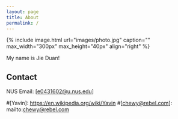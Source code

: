 ```yaml
---
layout: page
title: About
permalink: /
---
```


{% include image.html url="images/photo.jpg" caption="" max_width="300px" max_height="40px" align="right" %}

My name is Jie Duan!

## Contact

NUS
Email: [e0431602@u.nus.edu]


#[Yavin]: https://en.wikipedia.org/wiki/Yavin
#[chewy@rebel.com]: mailto:chewy@rebel.com
